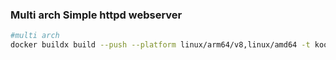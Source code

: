 ### Multi arch Simple httpd webserver

```bash
#multi arch
docker buildx build --push --platform linux/arm64/v8,linux/amd64 -t koolwithk/httpd-custom .
```

